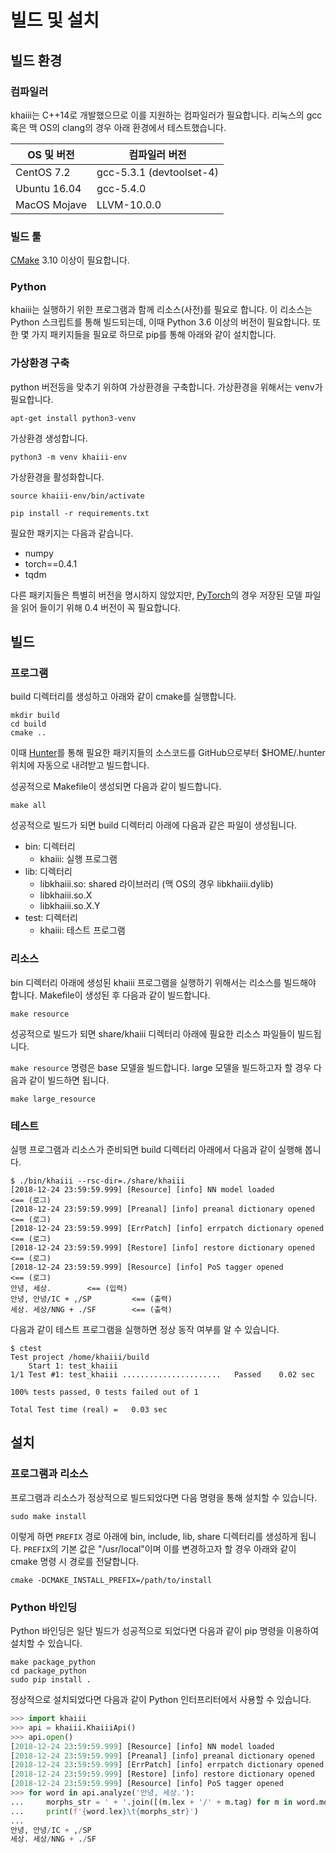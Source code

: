 빌드 및 설치
====

빌드 환경
----
### 컴파일러
khaiii는 C++14로 개발했으므로 이를 지원하는 컴파일러가 필요합니다. 리눅스의 gcc 혹은 맥 OS의 clang의 경우 아래 환경에서 테스트했습니다.

OS 및 버전 | 컴파일러 버전
---------|-----------
CentOS 7.2 | gcc-5.3.1 (devtoolset-4)
Ubuntu 16.04 | gcc-5.4.0
MacOS Mojave | LLVM-10.0.0

### 빌드 툴
[CMake](https://cmake.org/) 3.10 이상이 필요합니다.

### Python
khaiii는 실행하기 위한 프로그램과 함께 리소스(사전)를 필요로 합니다. 이 리소스는 Python 스크립트를 통해 빌드되는데, 이때 Python 3.6 이상의 버전이 필요합니다. 또한 몇 가지 패키지들을 필요로 하므로 pip를 통해 아래와 같이 설치합니다.


### 가상환경 구축
python 버전등을 맞추기 위하여 가상환경을 구축합니다.
가상환경을 위해서는 venv가 필요합니다.
```
apt-get install python3-venv
```

가상환경 생성합니다.
```
python3 -m venv khaiii-env
```

가상환경을 활성화합니다.
```
source khaiii-env/bin/activate
```

```
pip install -r requirements.txt
```

필요한 패키지는 다음과 같습니다.
* numpy
* torch==0.4.1
* tqdm

다른 패키지들은 특별히 버전을 명시하지 않았지만, [PyTorch](https://pytorch.org/)의 경우 저장된 모델 파일을 읽어 들이기 위해 0.4 버전이 꼭 필요합니다.


빌드
----
### 프로그램
build 디렉터리를 생성하고 아래와 같이 cmake를 실행합니다.

```
mkdir build
cd build
cmake ..
```

이때 [Hunter](https://github.com/ruslo/hunter)를 통해 필요한 패키지들의 소스코드를 GitHub으로부터 $HOME/.hunter 위치에 자동으로 내려받고 빌드합니다.

성공적으로 Makefile이 생성되면 다음과 같이 빌드합니다.

```
make all
```

성공적으로 빌드가 되면 build 디렉터리 아래에 다음과 같은 파일이 생성됩니다.

* bin: 디렉터리
  - khaiii: 실행 프로그램
* lib: 디렉터리
  - libkhaiii.so: shared 라이브러리 (맥 OS의 경우 libkhaiii.dylib)
  - libkhaiii.so.X
  - libkhaiii.so.X.Y
* test: 디렉터리
  - khaiii: 테스트 프로그램

### 리소스
bin 디렉터리 아래에 생성된 khaiii 프로그램을 실행하기 위해서는 리소스를 빌드해야 합니다. Makefile이 생성된 후 다음과 같이 빌드합니다.

```
make resource
```

성공적으로 빌드가 되면 share/khaiii 디렉터리 아래에 필요한 리소스 파일들이 빌드됩니다.

`make resource` 명령은 base 모델을 빌드합니다. large 모델을 빌드하고자 할 경우 다음과 같이 빌드하면 됩니다.

```
make large_resource
```


### 테스트
실행 프로그램과 리소스가 준비되면 build 디렉터리 아래에서 다음과 같이 실행해 봅니다.

```
$ ./bin/khaiii --rsc-dir=./share/khaiii
[2018-12-24 23:59:59.999] [Resource] [info] NN model loaded                   <== (로그)
[2018-12-24 23:59:59.999] [Preanal] [info] preanal dictionary opened          <== (로그)
[2018-12-24 23:59:59.999] [ErrPatch] [info] errpatch dictionary opened        <== (로그)
[2018-12-24 23:59:59.999] [Restore] [info] restore dictionary opened          <== (로그)
[2018-12-24 23:59:59.999] [Resource] [info] PoS tagger opened                 <== (로그)
안녕, 세상.        <== (입력)
안녕,	안녕/IC + ,/SP         <== (출력)
세상.	세상/NNG + ./SF        <== (출력)

```

다음과 같이 테스트 프로그램을 실행하면 정상 동작 여부를 알 수 있습니다.

```
$ ctest
Test project /home/khaiii/build
    Start 1: test_khaiii
1/1 Test #1: test_khaiii ......................   Passed    0.02 sec

100% tests passed, 0 tests failed out of 1

Total Test time (real) =   0.03 sec
```


설치
----
### 프로그램과 리소스
프로그램과 리소스가 정상적으로 빌드되었다면 다음 명령을 통해 설치할 수 있습니다.

```
sudo make install
```

이렇게 하면 `PREFIX` 경로 아래에 bin, include, lib, share 디렉터리를 생성하게 됩니다. `PREFIX`의 기본 값은 "/usr/local"이며 이를 변경하고자 할 경우 아래와 같이 cmake 명령 시 경로를 전달합니다.

```
cmake -DCMAKE_INSTALL_PREFIX=/path/to/install
```

### Python 바인딩
Python 바인딩은 일단 빌드가 성공적으로 되었다면 다음과 같이 pip 명령을 이용하여 설치할 수 있습니다.

```
make package_python
cd package_python
sudo pip install .
```

정상적으로 설치되었다면 다음과 같이 Python 인터프리터에서 사용할 수 있습니다.

```python
>>> import khaiii
>>> api = khaiii.KhaiiiApi()
>>> api.open()
[2018-12-24 23:59:59.999] [Resource] [info] NN model loaded
[2018-12-24 23:59:59.999] [Preanal] [info] preanal dictionary opened
[2018-12-24 23:59:59.999] [ErrPatch] [info] errpatch dictionary opened
[2018-12-24 23:59:59.999] [Restore] [info] restore dictionary opened
[2018-12-24 23:59:59.999] [Resource] [info] PoS tagger opened
>>> for word in api.analyze('안녕, 세상.'):
...     morphs_str = ' + '.join([(m.lex + '/' + m.tag) for m in word.morphs])
...     print(f'{word.lex}\t{morphs_str}')
...
안녕,	안녕/IC + ,/SP
세상.	세상/NNG + ./SF
```
